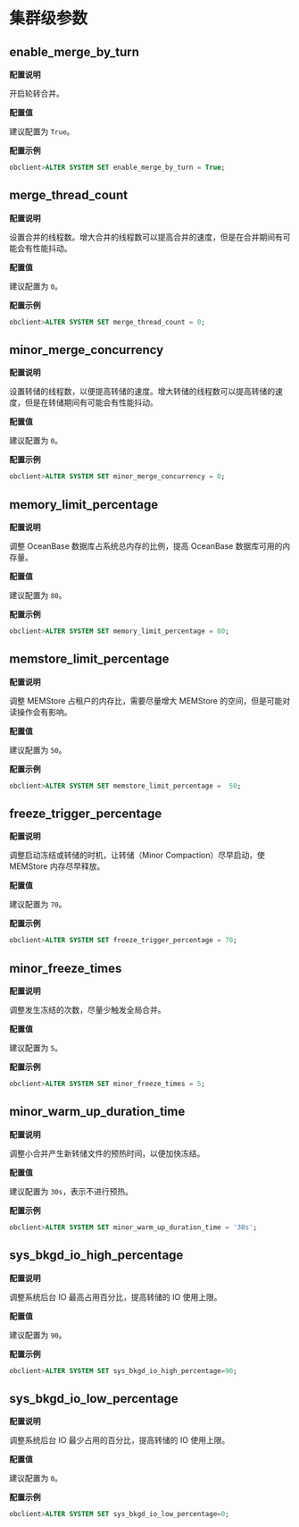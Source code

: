 集群级参数 
==========================



enable_merge_by_turn 
-----------------------------------------

**配置说明** 

开启轮转合并。

**配置值** 

建议配置为 `True`。

**配置示例** 

```sql
obclient>ALTER SYSTEM SET enable_merge_by_turn = True; 
```



merge_thread_count 
---------------------------------------

**配置说明** 

设置合并的线程数。增大合并的线程数可以提高合并的速度，但是在合并期间有可能会有性能抖动。

**配置值** 

建议配置为 `0`。

**配置示例** 

```sql
obclient>ALTER SYSTEM SET merge_thread_count = 0;
```



minor_merge_concurrency 
--------------------------------------------

**配置说明** 

设置转储的线程数，以便提高转储的速度。增大转储的线程数可以提高转储的速度，但是在转储期间有可能会有性能抖动。

**配置值** 

建议配置为 `0`。

**配置示例** 

```sql
obclient>ALTER SYSTEM SET minor_merge_concurrency = 0;
```



memory_limit_percentage 
--------------------------------------------

**配置说明** 

调整 OceanBase 数据库占系统总内存的比例，提高 OceanBase 数据库可用的内存量。

**配置值** 

建议配置为 `80`。

**配置示例** 

```sql
obclient>ALTER SYSTEM SET memory_limit_percentage = 80;
```



memstore_limit_percentage 
----------------------------------------------

**配置说明** 

调整 MEMStore 占租户的内存比，需要尽量增大 MEMStore 的空间，但是可能对读操作会有影响。

**配置值** 

建议配置为 `50`。

**配置示例** 

```sql
obclient>ALTER SYSTEM SET memstore_limit_percentage =  50;
```



freeze_trigger_percentage 
----------------------------------------------

**配置说明** 

调整启动冻结或转储的时机，让转储（Minor Compaction）尽早启动，使 MEMStore 内存尽早释放。

**配置值** 

建议配置为 `70`。

**配置示例** 

```sql
obclient>ALTER SYSTEM SET freeze_trigger_percentage = 70;
```



minor_freeze_times 
---------------------------------------

**配置说明** 

调整发生冻结的次数，尽量少触发全局合并。

**配置值** 

建议配置为 `5`。

**配置示例** 

```sql
obclient>ALTER SYSTEM SET minor_freeze_times = 5; 
```



minor_warm_up_duration_time 
------------------------------------------------

**配置说明** 

调整小合并产生新转储文件的预热时间，以便加快冻结。

**配置值** 

建议配置为 `30s`，表示不进行预热。

**配置示例** 

```sql
obclient>ALTER SYSTEM SET minor_warm_up_duration_time = '30s';
```



sys_bkgd_io_high_percentage 
------------------------------------------------

**配置说明** 

调整系统后台 IO 最高占用百分比，提高转储的 IO 使用上限。

**配置值** 

建议配置为 `90`。

**配置示例** 

```sql
obclient>ALTER SYSTEM SET sys_bkgd_io_high_percentage=90;
```



sys_bkgd_io_low_percentage 
-----------------------------------------------

**配置说明** 

调整系统后台 IO 最少占用的百分比，提高转储的 IO 使用上限。

**配置值** 

建议配置为 `0`。

**配置示例** 

```sql
obclient>ALTER SYSTEM SET sys_bkgd_io_low_percentage=0; 
```



